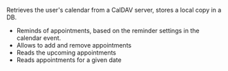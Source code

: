 Retrieves the user's calendar from a CalDAV server,
stores a local copy in a DB.

* Reminds of appointments, based on the reminder settings in the calendar event.
* Allows to add and remove appointments
* Reads the upcoming appointments
* Reads appointments for a given date
